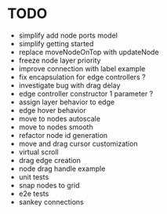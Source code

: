 # TODO

- simplify add node ports model
- simplify getting started
- replace moveNodeOnTop with updateNode
- freeze node layer priority
- improve connection with label example
- fix encapsulation for edge controllers ?
- investigate bug with drag delay
- edge controller constructor 1 parameter ?
- assign layer behavior to edge
- edge hover behavior
- move to nodes autoscale
- move to nodes smooth
- refactor node id generation
- move and drag cursor customization
- virtual scroll
- drag edge creation
- node drag handle example
- unit tests
- snap nodes to grid
- e2e tests
- sankey connections
